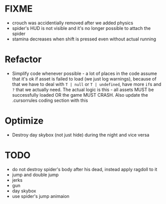 # FIXME

- crouch was accidentially removed after we added physics
- spider's HUD is not visible and it's no longer possible to attach the spider
- stamina decreases when shift is pressed even without actual running

# Refactor

- Simplify code whenever possible - a lot of places in the code assume that it's ok if asset is failed to load (we just log warnings), because of that we have to deal with `T | null` or `T | undefined`, have more `if`s and `?` that we actually need. The actual logic is this - all assets MUST be successfully loaded OR the game MUST CRASH. Also update the .cursorrules coding section with this

# Optimize

- Destroy day skybox (not just hide) during the night and vice versa

# TODO

- do not destroy spider's body after his dead, instead apply ragdoll to it
- jump and double jump
- jerks
- gun
- day skybox
- use spider's jump animaion
